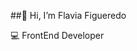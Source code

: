 ##👋 Hi, I’m Flavia Figueredo
<p> 💻 FrontEnd Developer </p>


<!---
flavia-figueredo/flavia-figueredo is a ✨ special ✨ repository because its `README.md` (this file) appears on your GitHub profile.
You can click the Preview link to take a look at your changes.
--->
